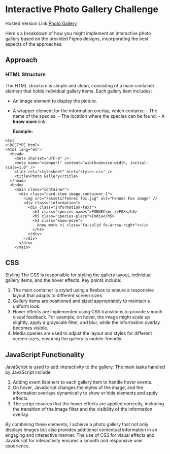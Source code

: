 # Interactive Photo Gallery Challenge

Hosted Version Link:[Photo Gallery](https://coa-taskforce-photo-gallery-challenge.vercel.app/)

Here's a breakdown of how you might implement an interactive photo gallery based on
the provided Figma designs, incorporating the best aspects of the approaches:

## Approach

### HTML Structure

The HTML structure is simple and clean, consisting of a main container
element that holds individual gallery items. Each gallery item includes:

- An image element to display the picture.

- A wrapper element for the information overlay, which contains: - The name of the species. - The location where the species can be found. - A **know more** link.

  **Example:**

```
html
<!DOCTYPE html>
<html lang="en">
  <head>
    <meta charset="UTF-8" />
    <meta name="viewport" content="width=device-width, initial-scale=1.0" />
    <link rel="stylesheet" href="styles.css" />
    <title>Photo Gallery</title>
  </head>
  <body>
    <main class="container">
      <div class="card-item image-container-1">
        <img src="/assets/fennec fox.jpg" alt="Fennec Fox image" />
        <div class="information">
          <div class="information-text">
            <h3 class="species-names">FONNEC<br />FOX</h3>
            <h5 class="species-place">India</h5>
            <h4 class="know-more">
              know more <i class="fa-solid fa-arrow-right"></i>
            </h4>
          </div>
        </div>
      </div>
    </main>
```

## CSS

Styling The CSS is responsible for styling the gallery layout, individual
gallery items, and the hover effects. Key points include:

1. The main container is styled using a flexbox to ensure a responsive layout
   that adapts to different screen sizes.
2. Gallery items are positioned and sized appropriately to maintain a uniform look.
3. Hover effects are implemented using CSS transitions to provide smooth visual feedback. For
   example, on hover, the image might scale up slightly, apply a grayscale
   filter, and blur, while the information overlay becomes visible.
4. Media queries are used to adjust the layout and styles for different screen sizes,
   ensuring the gallery is mobile-friendly.

## JavaScript Functionality

JavaScript is used to add interactivity to the gallery. The main tasks handled by JavaScript include:

1. Adding event listeners to each gallery item to handle hover events.
2. On hover, JavaScript changes the styles of the image, and the information overlays dynamically to show or hide elements and apply effects.
3. The script ensures that the hover effects are applied correctly,
   including the transition of the image filter and the visibility of the information overlay.

By combining these elements, I achieve a photo gallery
that not only displays images but also provides additional contextual
information in an engaging and interactive manner. The use of CSS for visual
effects and JavaScript for interactivity ensures a smooth and responsive
user experience.
